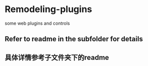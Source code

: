 # Remodeling-plugins
some web plugins and controls
## Refer to readme in the subfolder for details
## 具体详情参考子文件夹下的readme
